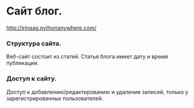 # Сайт блог.
http://irinaag.pythonanywhere.com/
### Структура сайта.
Веб-сайт состоит из статей.
Статья блога имеет дату и время публикации.
### Доступ к сайту.
Доступ к добавлению/редактированию и удаление  записей, только у зарегистрированных пользователей.